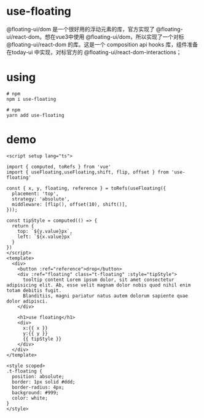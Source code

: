 # use-floating

@floating-ui/dom 是一个很好用的浮动元素的库，官方实现了 @floating-ui/react-dom。想在vue3中使用 @floating-ui/dom，所以实现了一个对标@floating-ui/react-dom  的库。这是一个 composition api hooks 库，组件准备在today-ui 中实现，对标官方的 @floating-ui/react-dom-interactions；

# using

```
# npm
npm i use-floating 

# npm
yarn add use-floating 

```


# demo

```
<script setup lang="ts">

import { computed, toRefs } from 'vue'
import { useFloating,useFloating,shift, flip, offset } from 'use-floating'

const { x, y, floating, reference } = toRefs(useFloating({
  placement: 'top',
  strategy: 'absolute',
  middleware: [flip(), offset(10), shift()],
}));

const tipStyle = computed(() => {
  return {
    top: `${y.value}px`,
    left: `${x.value}px`
  }
})
</script>
<template>
  <div>
    <button :ref="reference">drop</button>
    <div :ref="floating" class="t-floating" :style="tipStyle">
      tooltip content Lorem ipsum dolor, sit amet consectetur adipisicing elit. Ab, esse velit magnam dolor nobis quod nihil enim totam debitis fugit.
      Blanditiis, magni pariatur natus autem dolorum sapiente quae dolor adipisci.
    </div>

    <h1>use floating</h1>
    <div>
      x:{{ x }}
      y:{{ y }}
      {{ tipStyle }}
    </div>
  </div>
</template>

<style scoped>
.t-floating {
  position: absolute;
  border: 1px solid #ddd;
  border-radius: 4px;
  background: #999;
  color: white;
}
</style>


```




